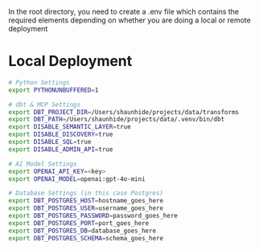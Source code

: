 
In the root directory, you need to create a .env file which contains 
the required elements depending on whether you are doing a local
or remote deployment

# Local Deployment
```bash
# Python Settings
export PYTHONUNBUFFERED=1

# dbt & MCP Settings
export DBT_PROJECT_DIR=/Users/shaunhide/projects/data/transforms
export DBT_PATH=/Users/shaunhide/projects/data/.venv/bin/dbt
export DISABLE_SEMANTIC_LAYER=true
export DISABLE_DISCOVERY=true
export DISABLE_SQL=true
export DISABLE_ADMIN_API=true

# AI Model Settings
export OPENAI_API_KEY=<key>
export OPENAI_MODEL=openai:gpt-4o-mini

# Database Settings (in this case Postgres)
export DBT_POSTGRES_HOST=hostname_goes_here
export DBT_POSTGRES_USER=username_goes_here
export DBT_POSTGRES_PASSWORD=password_goes_here
export DBT_POSTGRES_PORT=port_goes_here
export DBT_POSTGRES_DB=database_goes_here
export DBT_POSTGRES_SCHEMA=schema_goes_here

```